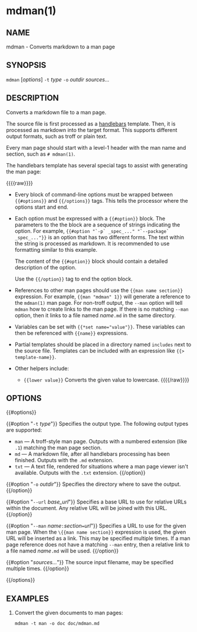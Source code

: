 # mdman(1)

## NAME

mdman - Converts markdown to a man page

## SYNOPSIS

`mdman` [_options_] `-t` _type_ `-o` _outdir_ _sources..._

## DESCRIPTION

Converts a markdown file to a man page.

The source file is first processed as a
[handlebars](https://handlebarsjs.com/) template. Then, it is processed as
markdown into the target format. This supports different output formats,
such as troff or plain text.

Every man page should start with a level-1 header with the man name and
section, such as `# mdman(1)`.

The handlebars template has several special tags to assist with generating the
man page:

{{{{raw}}}}
- Every block of command-line options must be wrapped between `{{#options}}`
  and `{{/options}}` tags. This tells the processor where the options start
  and end.
- Each option must be expressed with a `{{#option}}` block. The parameters to
  the the block are a sequence of strings indicating the option. For example,
  ```{{#option "`-p` _spec_..." "`--package` _spec_..."}}``` is an option that
  has two different forms. The text within the string is processed as markdown.
  It is recommended to use formatting similar to this example.

  The content of the `{{#option}}` block should contain a detailed description
  of the option.

  Use the `{{/option}}` tag to end the option block.
- References to other man pages should use the `{{man name section}}`
  expression. For example, `{{man "mdman" 1}}` will generate a reference to
  the `mdman(1)` man page. For non-troff output, the `--man` option will tell
  `mdman` how to create links to the man page. If there is no matching `--man`
  option, then it links to a file named _name_`.md` in the same directory.
- Variables can be set with `{{*set name="value"}}`. These variables can
  then be referenced with `{{name}}` expressions.
- Partial templates should be placed in a directory named `includes`
  next to the source file. Templates can be included with an expression like
  `{{> template-name}}`.
- Other helpers include:
    - `{{lower value}}` Converts the given value to lowercase.
{{{{/raw}}}}

## OPTIONS

{{#options}}

{{#option "`-t` _type_"}}
Specifies the output type. The following output types are supported:
- `man` — A troff-style man page. Outputs with a numbered extension (like
  `.1`) matching the man page section.
- `md` — A markdown file, after all handlebars processing has been finished.
  Outputs with the `.md` extension.
- `txt` — A text file, rendered for situations where a man page viewer isn't
  available. Outputs with the `.txt` extension.
{{/option}}

{{#option "`-o` _outdir_"}}
Specifies the directory where to save the output.
{{/option}}

{{#option "`--url` _base_url_"}}
Specifies a base URL to use for relative URLs within the document. Any
relative URL will be joined with this URL.
{{/option}}

{{#option "`--man` _name_`:`_section_`=`_url_"}}
Specifies a URL to use for the given man page. When the `\{{man name
section}}` expression is used, the given URL will be inserted as a link. This
may be specified multiple times. If a man page reference does not have a
matching `--man` entry, then a relative link to a file named _name_`.md` will
be used.
{{/option}}

{{#option "_sources..._"}}
The source input filename, may be specified multiple times.
{{/option}}

{{/options}}

## EXAMPLES

1. Convert the given documents to man pages:

       mdman -t man -o doc doc/mdman.md
